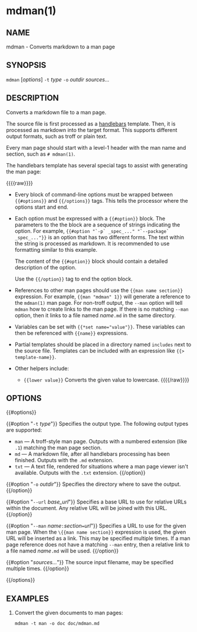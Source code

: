 # mdman(1)

## NAME

mdman - Converts markdown to a man page

## SYNOPSIS

`mdman` [_options_] `-t` _type_ `-o` _outdir_ _sources..._

## DESCRIPTION

Converts a markdown file to a man page.

The source file is first processed as a
[handlebars](https://handlebarsjs.com/) template. Then, it is processed as
markdown into the target format. This supports different output formats,
such as troff or plain text.

Every man page should start with a level-1 header with the man name and
section, such as `# mdman(1)`.

The handlebars template has several special tags to assist with generating the
man page:

{{{{raw}}}}
- Every block of command-line options must be wrapped between `{{#options}}`
  and `{{/options}}` tags. This tells the processor where the options start
  and end.
- Each option must be expressed with a `{{#option}}` block. The parameters to
  the the block are a sequence of strings indicating the option. For example,
  ```{{#option "`-p` _spec_..." "`--package` _spec_..."}}``` is an option that
  has two different forms. The text within the string is processed as markdown.
  It is recommended to use formatting similar to this example.

  The content of the `{{#option}}` block should contain a detailed description
  of the option.

  Use the `{{/option}}` tag to end the option block.
- References to other man pages should use the `{{man name section}}`
  expression. For example, `{{man "mdman" 1}}` will generate a reference to
  the `mdman(1)` man page. For non-troff output, the `--man` option will tell
  `mdman` how to create links to the man page. If there is no matching `--man`
  option, then it links to a file named _name_`.md` in the same directory.
- Variables can be set with `{{*set name="value"}}`. These variables can
  then be referenced with `{{name}}` expressions.
- Partial templates should be placed in a directory named `includes`
  next to the source file. Templates can be included with an expression like
  `{{> template-name}}`.
- Other helpers include:
    - `{{lower value}}` Converts the given value to lowercase.
{{{{/raw}}}}

## OPTIONS

{{#options}}

{{#option "`-t` _type_"}}
Specifies the output type. The following output types are supported:
- `man` — A troff-style man page. Outputs with a numbered extension (like
  `.1`) matching the man page section.
- `md` — A markdown file, after all handlebars processing has been finished.
  Outputs with the `.md` extension.
- `txt` — A text file, rendered for situations where a man page viewer isn't
  available. Outputs with the `.txt` extension.
{{/option}}

{{#option "`-o` _outdir_"}}
Specifies the directory where to save the output.
{{/option}}

{{#option "`--url` _base_url_"}}
Specifies a base URL to use for relative URLs within the document. Any
relative URL will be joined with this URL.
{{/option}}

{{#option "`--man` _name_`:`_section_`=`_url_"}}
Specifies a URL to use for the given man page. When the `\{{man name
section}}` expression is used, the given URL will be inserted as a link. This
may be specified multiple times. If a man page reference does not have a
matching `--man` entry, then a relative link to a file named _name_`.md` will
be used.
{{/option}}

{{#option "_sources..._"}}
The source input filename, may be specified multiple times.
{{/option}}

{{/options}}

## EXAMPLES

1. Convert the given documents to man pages:

       mdman -t man -o doc doc/mdman.md
